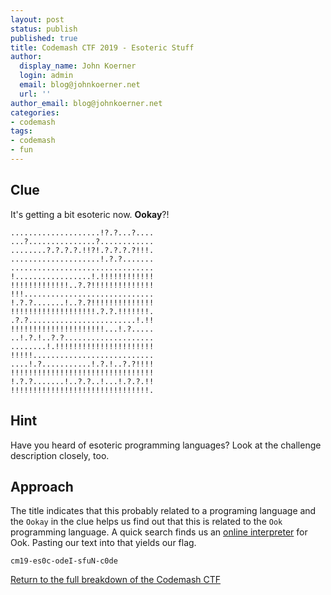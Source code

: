 ```yaml
---
layout: post
status: publish
published: true
title: Codemash CTF 2019 - Esoteric Stuff
author:
  display_name: John Koerner
  login: admin
  email: blog@johnkoerner.net
  url: ''
author_email: blog@johnkoerner.net
categories:
- codemash
tags:
- codemash
- fun
---
```


Clue
---
It's getting a bit esoteric now. **Ookay**?!

```
....................!?.?...?....
...?...............?............
........?.?.?.?.!!?!.?.?.?.?!!!.
....................!.?.?.......
................................
!.................!.!!!!!!!!!!!!
!!!!!!!!!!!!!..?.?!!!!!!!!!!!!!!
!!!.............................
!.?.?.......!..?.?!!!!!!!!!!!!!!
!!!!!!!!!!!!!!!!!!!.?.?.!!!!!!!.
.?.?........................!.!!
!!!!!!!!!!!!!!!!!!!!!...!.?.....
..!.?.!..?.?....................
........!.!!!!!!!!!!!!!!!!!!!!!!
!!!!!...........................
....!.?...........!.?.!..?.?!!!!
!!!!!!!!!!!!!!!!!!!!!!!!!!!!!!!!
!.?.?.......!..?.?..!...!.?.?.!!
!!!!!!!!!!!!!!!!!!!!!!!!!!!!!!!.
```

Hint
---
Have you heard of esoteric programming languages?
Look at the challenge description closely, too.


Approach
---
The title indicates that this probably related to a programing language and the `Ookay` in the clue helps us find out that this is related to the `Ook` programming language.  A quick search finds us an [online interpreter](https://www.dcode.fr/ook-language) for Ook. Pasting our text into that yields our flag. 

```
cm19-es0c-odeI-sfuN-c0de 
```


[Return to the full breakdown of the Codemash CTF](/codemash/codemash-ctf-breakdown-2019/)